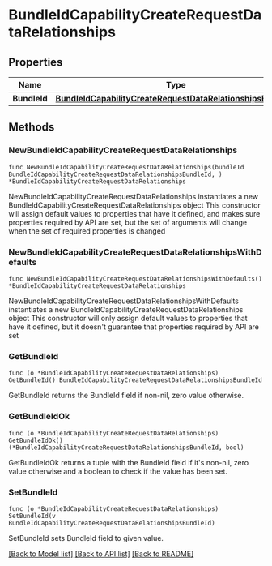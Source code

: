 # BundleIdCapabilityCreateRequestDataRelationships

## Properties

Name | Type | Description | Notes
------------ | ------------- | ------------- | -------------
**BundleId** | [**BundleIdCapabilityCreateRequestDataRelationshipsBundleId**](BundleIdCapabilityCreateRequestDataRelationshipsBundleId.md) |  | 

## Methods

### NewBundleIdCapabilityCreateRequestDataRelationships

`func NewBundleIdCapabilityCreateRequestDataRelationships(bundleId BundleIdCapabilityCreateRequestDataRelationshipsBundleId, ) *BundleIdCapabilityCreateRequestDataRelationships`

NewBundleIdCapabilityCreateRequestDataRelationships instantiates a new BundleIdCapabilityCreateRequestDataRelationships object
This constructor will assign default values to properties that have it defined,
and makes sure properties required by API are set, but the set of arguments
will change when the set of required properties is changed

### NewBundleIdCapabilityCreateRequestDataRelationshipsWithDefaults

`func NewBundleIdCapabilityCreateRequestDataRelationshipsWithDefaults() *BundleIdCapabilityCreateRequestDataRelationships`

NewBundleIdCapabilityCreateRequestDataRelationshipsWithDefaults instantiates a new BundleIdCapabilityCreateRequestDataRelationships object
This constructor will only assign default values to properties that have it defined,
but it doesn't guarantee that properties required by API are set

### GetBundleId

`func (o *BundleIdCapabilityCreateRequestDataRelationships) GetBundleId() BundleIdCapabilityCreateRequestDataRelationshipsBundleId`

GetBundleId returns the BundleId field if non-nil, zero value otherwise.

### GetBundleIdOk

`func (o *BundleIdCapabilityCreateRequestDataRelationships) GetBundleIdOk() (*BundleIdCapabilityCreateRequestDataRelationshipsBundleId, bool)`

GetBundleIdOk returns a tuple with the BundleId field if it's non-nil, zero value otherwise
and a boolean to check if the value has been set.

### SetBundleId

`func (o *BundleIdCapabilityCreateRequestDataRelationships) SetBundleId(v BundleIdCapabilityCreateRequestDataRelationshipsBundleId)`

SetBundleId sets BundleId field to given value.



[[Back to Model list]](../README.md#documentation-for-models) [[Back to API list]](../README.md#documentation-for-api-endpoints) [[Back to README]](../README.md)


